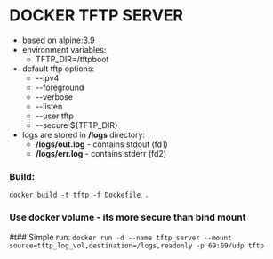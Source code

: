 # DOCKER TFTP SERVER

* based on alpine:3.9
* environment variables:
    * TFTP_DIR=/tftpboot
* default tftp options:
    * --ipv4
    * --foreground
    * --verbose
    * --listen
    * --user tftp
    * --secure ${TFTP_DIR}
* logs are stored in **/logs** directory:
    * **/logs/out.log** - contains stdout (fd1)
    * **/logs/err.log** - contains stderr (fd2)

### Build:
`docker build -t tftp -f Dockefile .`
### Use docker volume - its more secure than bind mount
#t## Simple run:
`docker run -d --name tftp_server --mount source=tftp_log_vol,destination=/logs,readonly -p 69:69/udp tftp`


